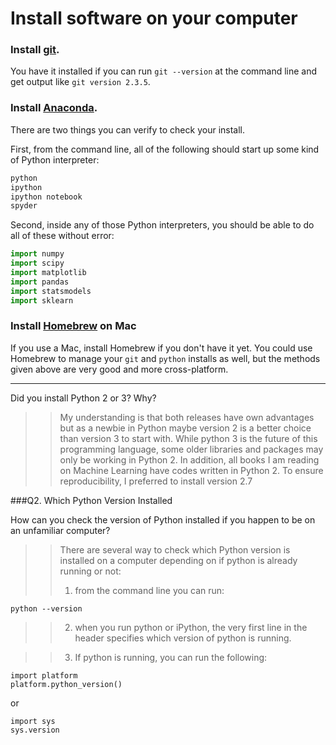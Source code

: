 # Install software on your computer


### Install [git](http://git-scm.com/).

You have it installed if you can run `git --version` at the command
line and get output like `git version 2.3.5`.


### Install [Anaconda](http://continuum.io/downloads).

There are two things you can verify to check your install.

First, from the command line, all of the following should start up
some kind of Python interpreter:

```bash
python
ipython
ipython notebook
spyder
```

Second, inside any of those Python interpreters, you should be able to
do all of these without error:

```python
import numpy
import scipy
import matplotlib
import pandas
import statsmodels
import sklearn
```

### Install [Homebrew](http://brew.sh/) on Mac

If you use a Mac, install Homebrew if you don't
have it yet. You could use Homebrew to manage your `git` and `python`
installs as well, but the methods given above are very good and more
cross-platform.

---

Did you install Python 2 or 3? Why?  

>> My understanding is that both releases have own advantages but as a newbie in Python maybe version 2 is a better choice than version 3 to start with. 
While python 3 is the future of this programming language, some older libraries and packages may only be working in Python 2.
In addition, all books I am reading on Machine Learning have codes written in Python 2. To ensure reproducibility, I preferred to install version 2.7  

###Q2. Which Python Version Installed   

How can you check the version of Python installed if you happen to be on an unfamiliar computer?

>>  There are several way to check which Python version is installed on a computer depending on if python is already running or not:
>> 1)	from the command line you can run:

```
python --version
```

>> 2)	when you run python or iPython, the very first line in the header specifies which version of python is running. 

>> 3)	If python is running, you can run the following:
```
import platform
platform.python_version()
```
or 
```
import sys
sys.version
```
 


